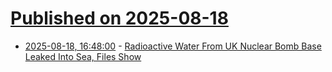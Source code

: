 # [Published on 2025-08-18](index.md)

* [2025-08-18, 16:48:00](https://soylentnews.org/article.pl?sid=25/08/18/1141215&from=rss) - [Radioactive Water From UK Nuclear Bomb Base Leaked Into Sea, Files Show](https://soylentnews.org/article.pl?sid=25/08/18/1141215&from=rss)
